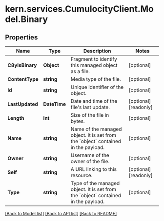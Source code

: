 
# kern.services.CumulocityClient.Model.Binary

## Properties

Name | Type | Description | Notes
------------ | ------------- | ------------- | -------------
**C8yIsBinary** | **Object** | Fragment to identify this managed object as a file. | [optional] 
**ContentType** | **string** | Media type of the file. | [optional] 
**Id** | **string** | Unique identifier of the object. | [optional] 
**LastUpdated** | **DateTime** | Date and time of the file&#39;s last update. | [optional] [readonly] 
**Length** | **int** | Size of the file in bytes. | [optional] 
**Name** | **string** | Name of the managed object. It is set from the &#x60;object&#x60; contained in the payload. | [optional] 
**Owner** | **string** | Username of the owner of the file. | [optional] 
**Self** | **string** | A URL linking to this resource. | [optional] [readonly] 
**Type** | **string** | Type of the managed object. It is set from the &#x60;object&#x60; contained in the payload. | [optional] 

[[Back to Model list]](../README.md#documentation-for-models)
[[Back to API list]](../README.md#documentation-for-api-endpoints)
[[Back to README]](../README.md)

